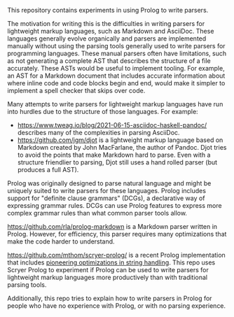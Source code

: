 This repository contains experiments in using Prolog to write parsers.

The motivation for writing this is the difficulties in writing parsers for lightweight markup languages, such as Markdown and AsciiDoc.
These languages generally evolve organically and parsers are implemented manually without using the parsing tools generally used to write parsers for programming languages.
These manual parsers often have limitations, such as not generating a complete AST that describes the structure of a file accurately.
These ASTs would be useful to implement tooling.
For example, an AST for a Markdown document that includes accurate information about where inline code and code blocks begin and end, would make it simpler to implement a spell checker that skips over code.

Many attempts to write parsers for lightweight markup languages have run into hurdles due to the structure of those languages.
For example:

* https://www.tweag.io/blog/2021-06-15-asciidoc-haskell-pandoc/ describes many of the complexities in parsing AsciiDoc.
* https://github.com/jgm/djot is a lightweight markup language based on Markdown created by John MacFarlane, the author of Pandoc.
  Djot tries to avoid the points that make Markdown hard to parse.
  Even with a structure friendlier to parsing, Djot still uses a hand rolled parser (but produces a full AST).

Prolog was originally designed to parse natural language and might be uniquely suited to write parsers for these languages.
Prolog includes support for "definite clause grammars" (DCGs), a declarative way of expressing grammar rules.
DCGs can use Prolog features to express more complex grammar rules than what common parser tools allow.

https://github.com/rla/prolog-markdown is a Markdown parser written in Prolog.
However, for efficiency, this parser requires many optimizations that make the code harder to understand.

https://github.com/mthom/scryer-prolog/ is a recent Prolog implementation that includes [pioneering optimizations in string handling](https://github.com/mthom/scryer-prolog/#strings-and-partial-strings).
This repo uses Scryer Prolog to experiment if Prolog can be used to write parsers for lightweight markup languages more productively than with traditional parsing tools.

Additionally, this repo tries to explain how to write parsers in Prolog for people who have no experience with Prolog, or with no parsing experience.
